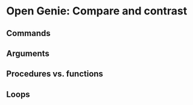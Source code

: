 Open Genie: Compare and contrast
================================

Commands
--------

Arguments
---------

Procedures vs. functions
------------------------

Loops
-----